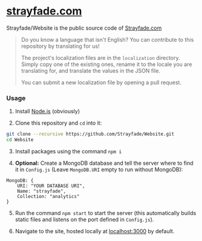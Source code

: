 # [strayfade.com](https://strayfade.com)

Strayfade/Website is the public source code of [Strayfade.com](https://strayfade.com)

> Do you know a language that isn't English? You can contribute to this repository by translating for us!
>
> The project's localization files are in the `localization` directory. Simply copy one of the existing ones, rename it to the locale you are translating for, and translate the values in the JSON file. 
>
> You can submit a new localization file by opening a pull request.

### Usage

1. Install [Node.js](https://nodejs.org/en/download/) (obviously)

2. Clone this repository and `cd` into it:
```Bash
git clone --recursive https://github.com/Strayfade/Website.git
cd Website
```

3. Install packages using the command `npm i`

4. **Optional:** Create a MongoDB database and tell the server where to find it in `Config.js` 
(Leave `MongoDB.URI` empty to run without MongoDB):
```JS
MongoDB: {
    URI: "YOUR DATABASE URI",
    Name: "strayfade",
    Collection: "analytics"
}
```

5. Run the command `npm start` to start the server (this automatically builds static files and listens on the port defined in `Config.js`).

6. Navigate to the site, hosted locally at [localhost:3000](http://localhost:3000) by default.